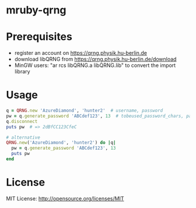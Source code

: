 mruby-qrng
==========

# Prerequisites
- register an account on https://qrng.physik.hu-berlin.de
- download libQRNG from https://qrng.physik.hu-berlin.de/download
- MinGW users: "ar rcs libQRNG.a libQRNG.lib" to convert the import library

# Usage
```ruby
q = QRNG.new 'AzureDiamond', 'hunter2'  # username, password
pw = q.generate_password 'ABCdef123', 13  # tobeused_password_chars, password_length
q.disconnect
puts pw  # => 2dBfCC123CfeC

# alternative
QRNG.new('AzureDiamond', 'hunter2') do |q|
  pw = q.generate_password 'ABCdef123', 13
  puts pw
end
```

# License
MIT License: http://opensource.org/licenses/MIT
